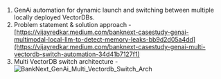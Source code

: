 1. GenAi automation for dynamic launch and switching between multiple locally deployed VectorDBs.
2. Problem statement & solution approach - [https://vijayredkar.medium.com/banknext-casestudy-genai-multimodal-local-llm-to-detect-memory-leaks-bb9d2d05a4dd](https://vijayredkar.medium.com/banknext-casestudy-genai-multi-vectordb-switch-automation-34d41b7127f1)
3. Multi VectorDB switch architecture -   ![BankNext_GenAi_Multi_Vectordb_Switch_Arch](https://github.com/user-attachments/assets/4f3d4509-bf68-4cf1-ad4e-e705b3c077eb)



